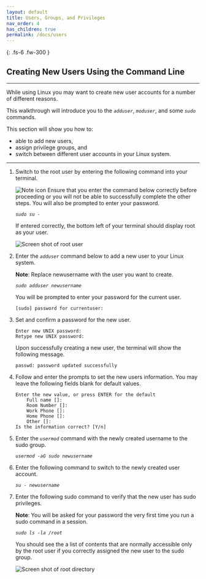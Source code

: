 ```yaml
---
layout: default
title: Users, Groups, and Privileges
nav_order: 4
has_children: true
permalink: /docs/users
---
```


{: .fs-6 .fw-300 }

## Creating New Users Using the Command Line

---
While using Linux you may want to create new user accounts for a number of different reasons.

This walkthrough will introduce you to the *`adduser`*, *`moduser`*, and some *`sudo`* commands.

This section will show you how to:
- able to add new users,
- assign privilege groups, and 
- switch between different user accounts in your Linux system.


---

1. Switch to the root user by entering the following command into your terminal.

    ![Note icon](https://github.com/dl90/linux-basics/blob/gh-pages/docs/images/icons/note.png?raw=true "Note") Ensure that you enter the command below correctly before proceeding or you will not be able to successfully complete the other steps. You will also be prompted to enter your password.

    *`sudo su -`*

    If entered correctly, the bottom left of your terminal should display root as your user.

    ![Screen shot of root user](https://github.com/dl90/linux-basics/blob/gh-pages/docs/images/users/sudo-ss.png?raw=true "Image of user on root account")


2. Enter the *`adduser`* command below to add a new user to your Linux system. 

    **Note**: Replace newusername with the user you want to create.

    *`sudo adduser newusername`*

    You will be prompted to enter your password for the current user.

    ```
    [sudo] password for currentuser:
    ```


3. Set and confirm a password for the new user.

    ```
    Enter new UNIX password:
    Retype new UNIX password: 
    ```

    Upon successfully creating a new user, the terminal will show the following message.

    ```
    passwd: password updated successfully
    ```


4. Follow and enter the prompts to set the new users information. You may leave the following fields blank for default values.  

    ```
    Enter the new value, or press ENTER for the default
        Full name []:
        Room Number []:
        Work Phone []:
        Home Phone []:
        Other []:
    Is the information correct? [Y/n]
    ```


5. Enter the *`usermod`* command with the newly created username to the sudo group.

    *`usermod -aG sudo newusername`*


6. Enter the following command to switch to the newly created user account.

    *`su - newusername`*


7. Enter the following sudo command to verify that the new user has sudo privileges.

    **Note**: You will be asked for your password the very first time you run a sudo command in a session.

    *`sudo ls -la /root`*

    You should see the a list of contents that are normally accessible only by the root user if you correctly assigned the new user to the sudo group.

    ![Screen shot of root directory](https://github.com/dl90/linux-basics/blob/gh-pages/docs/images/users/sudo-ss.png?raw=true "Root directory contents")
